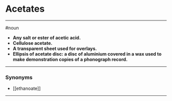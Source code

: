 # Acetates
---
#noun
- **Any salt or ester of acetic acid.**
- **Cellulose acetate.**
- **A transparent sheet used for overlays.**
- **Ellipsis of acetate disc: a disc of aluminium covered in a wax used to make demonstration copies of a phonograph record.**
---
### Synonyms
- [[ethanoate]]
---
